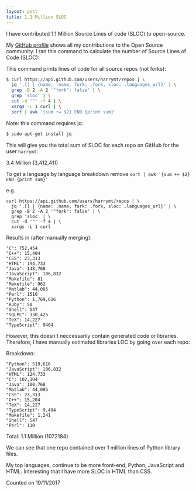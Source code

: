 ```yaml
---
layout: post
title: 1.1 Million SLOC
---
```


<div class="message">
I have contributed 1.1 Million Source Lines of code (SLOC) to open-source.
</div>

My <a href="//github.com/harrymt">GitHub profile</a> shows all my contributions to the Open Source community. I ran this command to calculate the number of Source Lines of Code (SLOC):

This command prints lines of code for all source repos (not forks):

```bash
$ curl https://api.github.com/users/harrymt/repos | \
  jq '.[] | {name: .name, fork: .fork, sloc: .languages_url}' | \
  grep -B 2 -A 2 '"fork": false' | \
  grep 'sloc' | \
  cut -d '"' -f 4 | \
  xargs -L 1 curl | \
  sort | awk '{sum += $2} END {print sum}'
```

Note: this command requires jq:
```bash
$ sudo apt-get install jq
```

This will give you the total sum of SLOC for each repo on GitHub for the user `harrymt`:

3.4 Million (3,412,411)

To get a language by language breakdown remove `sort | awk '{sum += $2} END {print sum}'`

e.g.
```
curl https://api.github.com/users/harrymt/repos | \
  jq '.[] | {name: .name, fork: .fork, sloc: .languages_url}' | \
  grep -B 2 -A 2 '"fork": false' | \
  grep 'sloc' | \
  cut -d '"' -f 4 | \
  xargs -L 1 curl
```

Results in (after manually merging):

```
"C": 752,454
"C++": 15,404
"CSS": 23,313
"HTML": 194,733
"Java": 148,768
"JavaScript": 106,832
"Makefile": 81
"Makefile": 962
"Matlab": 44,085
"Perl": 1510
"Python": 1,769,616
"Ruby": 50
"Shell": 547
"SQLPL": 330,425
"TeX": 14,227
"TypeScript": 9404
```

However, this doesn't neccessarily contain generated code or libraries. Therefore, I have manually estimated libraries LOC by going over each repo:


Breakdown:

```
"Python": 519,616
"JavaScript": 106,832
"HTML": 124,733
"C": 102,104
"Java": 100,768
"Matlab": 44,085
"CSS": 23,313
"C++": 15,204
"TeX": 14,227
"TypeScript": 9,404
"Makefile": 1,241
"Shell": 547
"Perl": 110
```


Total:
1.1 Million (1072184)

We can see that one repo contained over 1 million lines of Python library files.

My top languages, continue to be more front-end, Python, JavaScript and HTML. Interesting that I have more SLOC in HTML than CSS.

Counted on 19/11/2017
